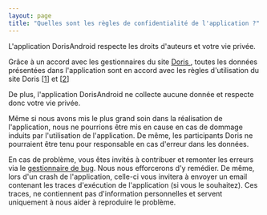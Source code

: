 ```yaml
---
layout: page
title: "Quelles sont les règles de confidentialité de l'application ?"
---
```


L'application DorisAndroid respecte les droits d'auteurs et votre vie privée.

<!--more-->

Grâce à un accord avec les gestionnaires du site [Doris ](http://doris.ffessm.fr), toutes les données présentées dans l'application sont en accord avec les règles d'utilisation du site Doris [[1](http://doris.ffessm.fr/Droits-d-auteur-FO)] et [[2](http://doris.ffessm.fr/Mentions-legales)]

De plus, l'application DorisAndroid ne collecte aucune donnée et respecte donc votre vie privée.

Même si nous avons mis le plus grand soin dans la réalisation de l'application, nous ne pourrions être mis en cause en cas de dommage induits par l'utilisation de l'application. De même, les participants Doris ne pourraient être tenu pour responsable en cas d'erreur dans les données.

En cas de problème, vous êtes invités à contribuer et remonter les erreurs via le [gestionnaire de bug](https://gitlab.inria.fr/doris/doris-android/issues). Nous nous efforcerons d'y remédier. 
De même, lors d'un crash de l'application, celle-ci vous invitera à envoyer un email contenant les traces d'exécution de l'application (si vous le souhaitez). Ces traces, ne contiennent pas d'information personnelles et servent uniquement à nous aider à reproduire le problème.
 